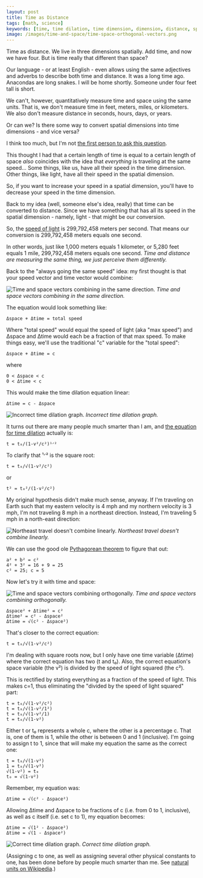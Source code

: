 ```yaml
---
layout: post
title: Time as Distance
tags: [math, science]
keywords: [time, time dilation, time dimension, dimension, distance, space]
image: /images/time-and-space/time-space-orthogonal-vectors.png
---
```


Time as distance. We live in three dimensions spatially. Add time, and now we have four. But is time really that different than space?

Our language - or at least English - even allows using the same adjectives and adverbs to describe both time and distance. It was a long time ago. Anacondas are long snakes. I will be home shortly. Someone under four feet tall is short.

We can't, however, quantitatively measure time and space using the same units. That is, we don't measure time in feet, meters, miles, or kilometers. We also don't measure distance in seconds, hours, days, or years.

Or can we? Is there some way to convert spatial dimensions into time dimensions - and vice versa?

I think too much, but I'm not [the first person to ask this question](https://www.reddit.com/r/pbsspacetime/comments/7vc3gh/can_you_measure_time_in_meters_and_distance_in/).

This thought I had that a certain length of time is equal to a certain length of space *also* coincides with the idea that *everything* is traveling at the same speed... Some things, like us, have all their speed in the time dimension. Other things, like light, have all their speed in the spatial dimension.

So, if you want to increase your speed in a spatial dimension, you'll have to decrease your speed in the time dimension.

Back to my idea (well, someone else's idea, really) that time can be converted to distance. Since we have something that has all its speed in the spatial dimension - namely, light - that might be our conversion.

So, the [speed of light](https://en.wikipedia.org/wiki/Speed_of_light) is 299,792,458 meters per second. That means our conversion is 299,792,458 meters equals one second.

In other words, just like 1,000 meters equals 1 kilometer, or 5,280 feet equals 1 mile, 299,792,458 meters equals one second. *Time and distance are measuring the same thing, we just perceive them differently.*

Back to the "always going the same speed" idea: my first thought is that your speed vector and time vector would combine:

![Time and space vectors combining in the same direction.](/images/time-and-space/same-direction-vectors.png)
*Time and space vectors combining in the same direction.*

The equation would look something like:

    Δspace + Δtime = total speed

Where "total speed" would equal the speed of light (aka "max speed") and Δspace and Δtime would each be a fraction of that max speed. To make things easy, we'll use the traditional "c" variable for the "total speed":

    Δspace + Δtime = c

where

    0 < Δspace < c
    0 < Δtime < c

This would make the time dilation equation linear:

    Δtime = c - Δspace

![Incorrect time dilation graph.](/images/time-and-space/incorrect-time-dilation.png)
*Incorrect time dilation graph.*

It turns out there are many people much smarter than I am, and [the equation for time dilation](https://www.phy.olemiss.edu/HEP/QuarkNet/time.html) actually is:

    t = t₀/(1-v²/c²)¹ᐟ²

To clarify that ¹ᐟ² is the square root:

    t = t₀/√(1-v²/c²)

or

    t² = t₀²/(1-v²/c²) 

My original hypothesis didn't make much sense, anyway. If I'm traveling on Earth such that my eastern velocity is 4 mph and my northern velocity is 3 mph, I'm not traveling 8 mph in a northeast direction. Instead, I'm traveling 5 mph in a north-east direction:

![Northeast travel doesn't combine linearly.](/images/time-and-space/northeast-travel.png)
*Northeast travel doesn't combine linearly.*

We can use the good ole [Pythagorean theorem](https://en.wikipedia.org/wiki/Pythagorean_theorem) to figure that out:

    a² + b² = c²
    4² + 3² = 16 + 9 = 25
    c² = 25; c = 5

Now let's try it with time and space:

![Time and space vectors combining orthogonally.](/images/time-and-space/time-space-orthogonal-vectors.png)
*Time and space vectors combining orthogonally.*

    Δspace² + Δtime² = c²
    Δtime² = c² - Δspace²
    Δtime = √(c² - Δspace²)

That's closer to the correct equation:

    t = t₀/√(1-v²/c²)

I'm dealing with square roots now, but I only have one time variable (Δtime) where the correct equation has two (t and t₀). Also, the correct equation's space variable (the v²) is divided by the speed of light squared (the c²).

This is rectified by stating everything as a fraction of the speed of light. This makes c=1, thus eliminating the "divided by the speed of light squared" part:

    t = t₀/√(1-v²/c²)
    t = t₀/√(1-v²/1²)
    t = t₀/√(1-v²/1)
    t = t₀/√(1-v²)

Either t or t₀ represents a whole c, where the other is a percentage c. That is, one of them is 1, while the other is between 0 and 1 (inclusive). I'm going to assign t to 1, since that will make my equation the same as the correct one:

    t = t₀/√(1-v²)
    1 = t₀/√(1-v²)
    √(1-v²) = t₀
    t₀ = √(1-v²)

Remember, my equation was:

    Δtime = √(c² - Δspace²)

Allowing Δtime and Δspace to be fractions of c (i.e. from 0 to 1, inclusive), as well as c itself (i.e. set c to 1), my equation becomes:

    Δtime = √(1² - Δspace²)
    Δtime = √(1 - Δspace²)

![Correct time dilation graph.](/images/time-and-space/correct-time-dilation.png)
*Correct time dilation graph.*

(Assigning c to one, as well as assigning several other physical constants to one, has been done before by people much smarter than me. See [natural units on Wikipedia](https://en.wikipedia.org/wiki/Natural_units).)